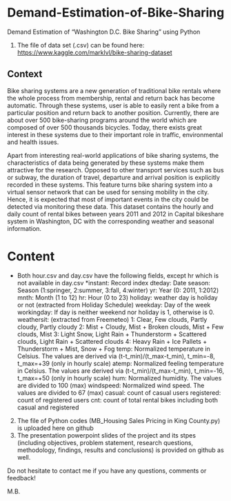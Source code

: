 # Demand-Estimation-of-Bike-Sharing
Demand Estimation of “Washington D.C. Bike Sharing” using Python 



1. The file of data set (.csv) can be found here: https://www.kaggle.com/marklvl/bike-sharing-dataset

## Context
Bike sharing systems are a new generation of traditional bike rentals where the whole process from membership, rental and return back has become automatic. Through these systems, user is able to easily rent a bike from a particular position and return back to another position. Currently, there are about over 500 bike-sharing programs around the world which are composed of over 500 thousands bicycles. Today, there exists great interest in these systems due to their important role in traffic, environmental and health issues. 

Apart from interesting real-world applications of bike sharing systems, the characteristics of data being generated by these systems make them attractive for the research. Opposed to other transport services such as bus or subway, the duration of travel, departure and arrival position is explicitly recorded in these systems. This feature turns bike sharing system into a virtual sensor network that can be used for sensing mobility in the city. Hence, it is expected that most of important events in the city could be detected via monitoring these data.
This dataset contains the hourly and daily count of rental bikes between years 2011 and 2012 in Capital bikeshare system in Washington, DC with the corresponding weather and seasonal information.

# Content
* Both hour.csv and day.csv have the following fields, except hr which is not available in day.csv
*instant: Record index
dteday: Date
season: Season (1:springer, 2:summer, 3:fall, 4:winter)
yr: Year (0: 2011, 1:2012)
mnth: Month (1 to 12)
hr: Hour (0 to 23)
holiday: weather day is holiday or not (extracted from Holiday Schedule)
weekday: Day of the week
workingday: If day is neither weekend nor holiday is 1, otherwise is 0.
weathersit: (extracted from Freemeteo)
1: Clear, Few clouds, Partly cloudy, Partly cloudy
2: Mist + Cloudy, Mist + Broken clouds, Mist + Few clouds, Mist
3: Light Snow, Light Rain + Thunderstorm + Scattered clouds, Light Rain + Scattered clouds
4: Heavy Rain + Ice Pallets + Thunderstorm + Mist, Snow + Fog
temp: Normalized temperature in Celsius. The values are derived via (t-t_min)/(t_max-t_min), t_min=-8, t_max=+39 (only in hourly scale)
atemp: Normalized feeling temperature in Celsius. The values are derived via (t-t_min)/(t_max-t_min), t_min=-16, t_max=+50 (only in hourly scale)
hum: Normalized humidity. The values are divided to 100 (max)
windspeed: Normalized wind speed. The values are divided to 67 (max)
casual: count of casual users
registered: count of registered users
cnt: count of total rental bikes including both casual and registered

2. The file of Python codes (MB_Housing Sales Pricing in King County.py) is uploaded here on github
3. The presentation powerpoint slides of the project and its stpes (including objectives, problem statement, research questions, methodology, findings, results and conclusions) is provided on github as well. 

Do not hesitate to contact me if you have any questions, comments or feedback!

M.B.
